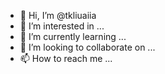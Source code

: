 - 👋 Hi, I’m @tkliuaiia
- 👀 I’m interested in ...
- 🌱 I’m currently learning ...
- 💞️ I’m looking to collaborate on ...
- 📫 How to reach me ...

<!---
tkliuaiia/tkliuaiia is a ✨ special ✨ repository because its `README.md` (this file) appears on your GitHub profile.
You can click the Preview link to take a look at your changes.
--->
